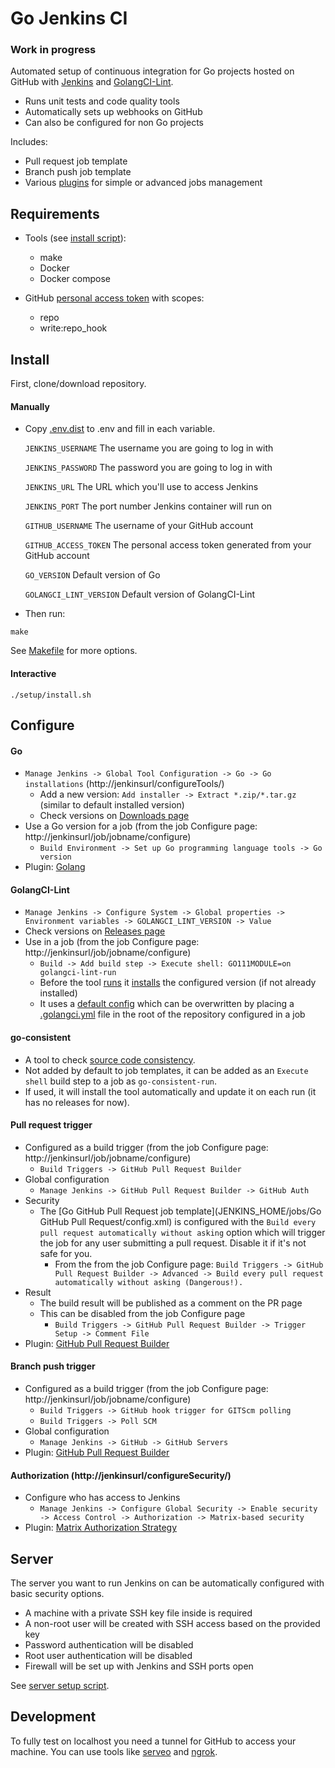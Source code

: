 # Go Jenkins CI

### Work in progress

Automated setup of continuous integration for Go projects hosted on GitHub with [Jenkins](https://jenkins.io/) and [GolangCI-Lint](https://github.com/golangci/golangci-lint).

- Runs unit tests and code quality tools
- Automatically sets up webhooks on GitHub
- Can also be configured for non Go projects

Includes:
- Pull request job template
- Branch push job template
- Various [plugins](JENKINS_HOME/plugins.txt) for simple or advanced jobs management

## Requirements
* Tools (see [install script](./setup/requirements.sh)):
    * make
    * Docker
    * Docker compose

* GitHub [personal access token](https://github.com/settings/tokens) with scopes:
  * repo
  * write:repo_hook

## Install

First, clone/download repository.

#### Manually

* Copy [.env.dist](.env.dist) to .env and fill in each variable.

    `JENKINS_USERNAME` The username you are going to log in with
    
    `JENKINS_PASSWORD` The password you are going to log in with
    
    `JENKINS_URL` The URL which you'll use to access Jenkins
    
    `JENKINS_PORT` The port number Jenkins container will run on
    
    `GITHUB_USERNAME` The username of your GitHub account
    
    `GITHUB_ACCESS_TOKEN` The personal access token generated from your GitHub account
    
    `GO_VERSION` Default version of Go
    
    `GOLANGCI_LINT_VERSION` Default version of GolangCI-Lint

* Then run:
```
make
```

See [Makefile](./Makefile) for more options.

#### Interactive

```
./setup/install.sh
```

## Configure

#### Go
* `Manage Jenkins -> Global Tool Configuration -> Go -> Go installations` (http://jenkinsurl/configureTools/)
  * Add a new version: `Add installer -> Extract *.zip/*.tar.gz` (similar to default installed version)
  * Check versions on [Downloads page](https://golang.org/dl/)
* Use a Go version for a job (from the job Configure page: http://jenkinsurl/job/jobname/configure)
  * `Build Environment -> Set up Go programming language tools -> Go version`
* Plugin: [Golang](https://plugins.jenkins.io/golang)

#### GolangCI-Lint
* `Manage Jenkins -> Configure System -> Global properties -> Environment variables -> GOLANGCI_LINT_VERSION -> Value`
* Check versions on [Releases page](https://github.com/golangci/golangci-lint/releases)
* Use in a job (from the job Configure page: http://jenkinsurl/job/jobname/configure)
  * `Build -> Add build step -> Execute shell: GO111MODULE=on golangci-lint-run`
  * Before the tool [runs](JENKINS_HOME/tools/golangci-lint/golangci-lint-run) it [installs](JENKINS_HOME/tools/golangci-lint/golangci-lint-install) the configured version (if not already installed)
  * It uses a [default config](JENKINS_HOME/tools/golangci-lint/.golangci.yml) which can be overwritten by placing a [.golangci.yml](https://github.com/golangci/golangci-lint/blob/master/.golangci.example.yml) file in the root of the repository configured in a job

#### go-consistent
* A tool to check [source code consistency](https://github.com/Quasilyte/go-consistent).
* Not added by default to job templates, it can be added as an `Execute shell` build step to a job as `go-consistent-run`.
* If used, it will install the tool automatically and update it on each run (it has no releases for now).


#### Pull request trigger
* Configured as a build trigger (from the job Configure page: http://jenkinsurl/job/jobname/configure)
  * `Build Triggers -> GitHub Pull Request Builder`
* Global configuration
  * `Manage Jenkins -> GitHub Pull Request Builder -> GitHub Auth`
* Security
  * The [Go GitHub Pull Request job template](JENKINS_HOME/jobs/Go GitHub Pull Request/config.xml) is configured with the `Build every pull request automatically without asking` option which
  will trigger the job for any user submitting a pull request. Disable it if it's not safe for you.
    * From the from the job Configure page: `Build Triggers -> GitHub Pull Request Builder -> Advanced -> Build every pull request automatically without asking (Dangerous!).`
* Result
  * The build result will be published as a comment on the PR page
  * This can be disabled from the job Configure page
    * `Build Triggers -> GitHub Pull Request Builder -> Trigger Setup -> Comment File`
* Plugin: [GitHub Pull Request Builder](https://plugins.jenkins.io/ghprb)

#### Branch push trigger
* Configured as a build trigger (from the job Configure page: http://jenkinsurl/job/jobname/configure)
  * `Build Triggers -> GitHub hook trigger for GITScm polling`
  * `Build Triggers -> Poll SCM`
* Global configuration
  * `Manage Jenkins -> GitHub -> GitHub Servers`
* Plugin: [GitHub Pull Request Builder](https://plugins.jenkins.io/github)

#### Authorization (http://jenkinsurl/configureSecurity/)
* Configure who has access to Jenkins
  * `Manage Jenkins -> Configure Global Security -> Enable security -> Access Control -> Authorization -> Matrix-based security`
* Plugin: [Matrix Authorization Strategy](https://plugins.jenkins.io/matrix-auth)

## Server

The server you want to run Jenkins on can be automatically configured with basic security options. 
* A machine with a private SSH key file inside is required
* A non-root user will be created with SSH access based on the provided key
* Password authentication will be disabled
* Root user authentication will be disabled
* Firewall will be set up with Jenkins and SSH ports open

See [server setup script](./setup/server.sh).

## Development

To fully test on localhost you need a tunnel for GitHub to access your machine.
You can use tools like [serveo](http://serveo.net/) and [ngrok](https://ngrok.com/). 

